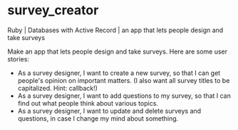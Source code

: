 # survey_creator
Ruby | Databases with Active Record | an app that lets people design and take surveys


Make an app that lets people design and take surveys. Here are some user stories:

* As a survey designer, I want to create a new survey, so that I can get people's opinion on important matters. (I also want all survey titles to be capitalized. Hint: callback!)
* As a survey designer, I want to add questions to my survey, so that I can find out what people think about various topics.
* As a survey designer, I want to update and delete surveys and questions, in case I change my mind about something.
